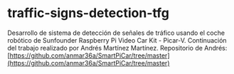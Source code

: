 # traffic-signs-detection-tfg
Desarrollo de sistema de detección de señales de tráfico usando el coche robótico de Sunfounder Raspberry Pi Video Car Kit - Picar-V.
Continuación del trabajo realizado por Andrés Martínez Martínez. Repositorio de Andrés: [https://github.com/anmar36a/SmartPiCar/tree/master](https://github.com/anmar36a/SmartPiCar/tree/master)
